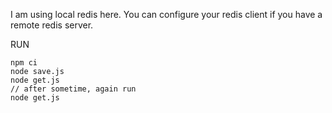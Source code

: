 I am using local redis here. You can configure your redis client if you have
a remote redis server.

RUN
```
npm ci
node save.js
node get.js
// after sometime, again run
node get.js

```